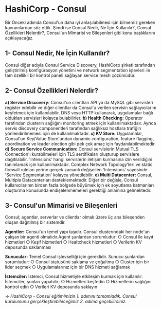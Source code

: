 # HashiCorp - Consul
Bir Önceki adımda Consul'un daha iyi anlaşılabilmesi için bilmemiz gereken kavramlardan söz ettik. Şimdi ise Consul Nedir, Ne İçin Kullanılır?, Consul Özellikleri Nelerdir?, Consul'un Mimarisi ve Bileşenleri gibi konu başlıklarını açıklayacağız. 
## 1- Consul Nedir, Ne İçin Kullanılır?
Consul diğer adıyla Consul Service Discovery, HashiCorp şirketi tarafından geliştirilmiş konfigürasyon yönetimi ve network segmentation işlevleri ile tam özellikli bir kontrol paneli sağlayan service mesh çözümüdür. 
## 2- Consul Özellikleri Nelerdir?
**a) Service Discovery:** Consul'un clientları API ya da MySQL gibi servisleri register edebilir ve diğer clientlar da Consul'u verilen servisin sağlayıcılarını keşfetmek için kullanılabilir. DNS veya HTTP kullanarak, uygulamalar bağlı oldukları servisleri kolayca bulabilirler.
**b) Health Checking:** Operator tarafından clusterın sağlığını monitoring etmek için kullanılmaktadaır. Ayrıca servis discovery componentleri tarafından sağlıksız hostlara trafiğin yönlendirilmemesi için de kullanılmaktadır.
**c) KV Store:** Uygulamalar, Consul'un Key/Value Store'undan dynamic configuration, feature flagging, coordination ve leader election gibi pek çok amaç için faydanılabilmektedir.
**d) Secure Service Communication:** Consul servislerin Mutual TLS Connection'ı kurabilmeleri için TLS sertifikaları oluşturup servislere dağıtılabilir. 'Intensions' hangi servislerin iletişim kurmasına izin verildiğini tanımlamak için kullanılmaktadır. Complex Network Topology'leri ve static firewall ruleları yerine gerçek zamanlı değişeilen 'Intensions' sayesinde 'Service Segmentation' kolayca yönetilebilir.
**e) Multi Datacenter:** Consul, Multiple Datacenterları desteklemektedir. Diğer bir değişle, Consul kullanıcılarının birden fazla bölgede büyümek için ek soyutlama katmanları oluşturma konusunda endişelenmemeleri gerektiği anlamına gelmektedir.
## 3- Consul'un Mimarisi ve Bileşenleri
Consul; agentlar, serverlar ve clientlar olmak üzere üç ana bileşenden oluşan dağıtılmış bir sistemdir.

**Agentler:** Consul'un temel yapı taşıdır. Consul clusterındaki her node'un çalışan bir agenti olmalıdır.Agent şunlardan sorumludur:
○ Consul ile kayıt hizmetleri
○ Keşif hizmetleri
○ Healtcheck hizmetleri
○ Verilerin KV deposunda saklanması

**Sunucular:** Temel Consul işlevselliği için gereklidir. Sunucu şunlardan sorumludur:
○ Consul statusünü saklama ve çoğaltma
○ Cluster için bir lider seçmek
○ Uygulamalarınız için bir DNS hizmeti sağlamak

**İstemciler:** İstemci, Consul hizmetiyle etkileşim kurmak için kullanılır. İstemciler, şunları yapabilir;
○ Hizmetleri keşfedin
○ Hizmetlerin sağlığını kontrol edin
○ Verileri KV deposunda saklayın


-> *HashiCorp - Consul eğitimimizin 1. adımını tamamladık. Consul kurulumunu gerçekleştirebileceğimiz 2. adıma geçebilirsiniz.*